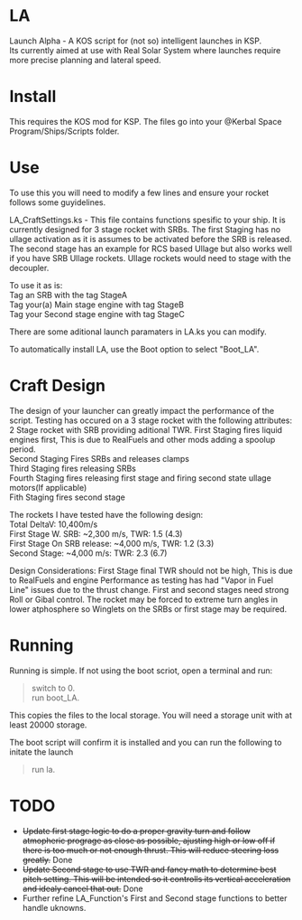 # LA
Launch Alpha - A KOS script for (not so) intelligent launches in KSP.    
Its currently aimed at use with Real Solar System where launches require more precise planning and lateral speed.


# Install
This requires the KOS mod for KSP.  The files go into your @Kerbal Space Program/Ships/Scripts folder.


# Use
To use this you will need to modify a few lines and ensure your rocket follows some guyidelines.

LA_CraftSettings.ks - This file contains functions spesific to your ship. 
It is currently designed for 3 stage rocket with SRBs. The first Staging has no ullage activation
as it is assumes to be activated before the SRB is released.
The second stage has an example for RCS based Ullage but also works well if you have SRB Ullage 
rockets. Ullage  rockets would need to stage with the decoupler.

To use it as is:    
Tag an SRB with the tag StageA    
Tag your(a) Main stage engine with tag StageB    
Tag your Second stage engine with tag StageC    

There are some aditional launch paramaters in LA.ks you can modify.

To automatically install LA, use the Boot option to select "Boot_LA".

# Craft Design
The design of your launcher can greatly impact the performance of the script. Testing has occured on a 3 stage rocket with the following attributes:
2 Stage rocket with SRB providing aditional TWR.
First Staging fires liquid engines first, This is due to RealFuels and other mods adding a spoolup period.     
Second Staging Fires SRBs and releases clamps     
Third Staging fires releasing SRBs     
Fourth Staging fires releasing first stage and firing second state ullage motors(If applicable)     
Fith Staging fires second stage     

The rockets I have tested have the following design:    
Total DeltaV: 10,400m/s    
First Stage W. SRB: ~2,300 m/s, TWR: 1.5 (4.3)    
First Stage On SRB release: ~4,000 m/s, TWR: 1.2 (3.3)    
Second Stage: ~4,000 m/s: TWR: 2.3 (6.7)    

Design Considerations: First Stage final TWR should not be high, This is due to RealFuels and engine Performance as testing has had "Vapor in Fuel Line" issues due to the thrust change.
First and second stages need strong Roll or Gibal control. The rocket may be forced to extreme turn angles in lower atphosphere so Winglets on the SRBs or first stage may be required.

# Running
Running is simple. If not using the boot scriot, open a terminal and run:    
>switch to 0.    
>run boot_LA.    

This copies the files to the local storage. You will need a storage unit with at least 20000 storage.

The boot script will confirm it is installed and you can run the following to initate the launch
>run la.

# TODO
 * ~~Update first stage logic to do a proper gravity turn and follow atmopheric prograge as close as possible, ajusting high or low off if there is too much or not enough thrust. This will reduce steering loss greatly.~~ Done
 * ~~Update Second stage to use TWR and fancy math to determine best pitch setting. This will be intended so it controlls its vertical acceleration and idealy cancel that out.~~ Done
 * Further refine LA_Function's First and Second stage functions to better handle uknowns.
